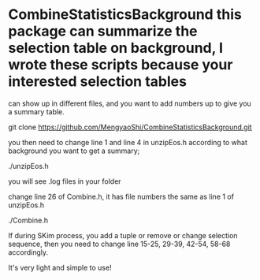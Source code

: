 # CombineStatisticsBackground this package can summarize the selection table on background, I wrote these scripts because your interested selection tables
can show up in different files, and you want to add numbers up to give you a summary table.


git clone https://github.com/MengyaoShi/CombineStatisticsBackground.git

you then need to change line 1 and line 4 in unzipEos.h according to what background you want to get a summary;

./unzipEos.h

you will see .log files in your folder

change line 26 of Combine.h, it has file numbers the same as line 1 of unzipEos.h

./Combine.h

If during SKim process, you add a tuple or remove or change selection sequence, then you need to change line 15-25, 29-39, 42-54, 58-68 accordingly.

It's very light and simple to use! 



